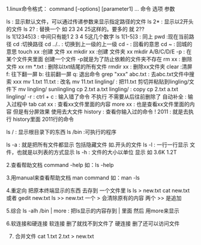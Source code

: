 1.linux命令格式：
command [-options] [parameter1] ...
命令        选项        参数

ls  : 显示默认文件，可以通过传递参数来显示指定路径的文件
ls 2* : 显示以2开头的文件
ls 2? : 替换一个 如 23 24 25这样的。要多的 就 2??  
ls 1[12345]3 : 中间只有能1 2 3 4 5这几个数字
ls 1[1-5]3 : 同上
pwd :现在当前路径
cd :切换路径
cd ../..  : 切换到上一级的上一级
cd - : 回看的意思
cd ~ : 回城的意思
touch xx :创建 文件 xx
mkdir xx :创建 文件夹 xx
mkdir A/B/C/D/E -p : 在某个文件夹里面 创建一个文件 -p就是为了防止依赖的文件夹不存在
rm xx : 删除 文件 xx
rm *.txt : 删除以txt结尾的所有文件
rmdir xx : 删除xx文件夹
clear :清屏
f: 往下翻一屏
b: 往前翻一屏
q: 退出命令
grep "xxx" abc.txt : 去abc.txt文件中搜索 xxx
mv 1.txt 11.txt : 改名
mv 11.txt lingling/ : 把11.txt 剪切并粘贴到lingling/文件下
mv lingling/ sunlingling
cp 2.txt a.txt lingling/ : copy
cp 2.txt a.txt lingling/ -r : 
ctrl + c : 输入错了命令 不执行 不需要从后往前删除了
自动补全 : 输入过程中 tab
cat xx : 查看xx文件里面的内容
more xx : 也是查看xx文件里面的内容  但是有分屏效果 使用去大文件
history : 查看你输入过的命令
! 2011 : 就是去执行 history里面 2011行的命令


ls / : 显示根目录下的东西
ls /bin :可执行的程序

ls -a : 就是把所有文件都显示 包括隐藏文件  如.开头的文件
ls -l : 一行一行显示 文件，也就是以列表的方式显示
ls -h : 文件的大小以单位 显示 如 3.6K 1.2T

2.查看帮助文档
command -help
如：ls -help

3.用manual来查看帮助文档
man command
如：man -ls

4.重定向
把原本终端显示的东西 去存到 一个文件里
ls
ls > new.txt
cat new.txt 或者 gedit new.txt
ls >> new.txt
一个 > 会清除原有的内容
两个 >> 是追加

5.综合
ls -alh /bin | more : 把ls显示的内容存到 | 里面 然后 用more来显示

6.软连接和硬连接
软连接 删了就找不到文件了 
硬连接 删了还可以访问文件

7. 合并文件
cat 1.txt 2.txt > new.txt